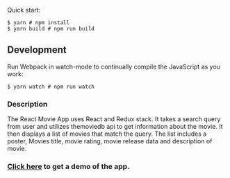Quick start:

```
$ yarn # npm install
$ yarn build # npm run build
````

## Development

Run Webpack in watch-mode to continually compile the JavaScript as you work:

```
$ yarn watch # npm run watch
```

### Description

The React Movie App uses React and Redux stack. It takes a search query from user and utilizes themoviedb api to get information about
the movie. It then displays a list of movies that match the query. The list includes a poster, Movies title, movie rating, movie release data and description of movie.

### [Click here](https://scrimba.com/scrim/cqmQEwsR) to get a demo of the app.